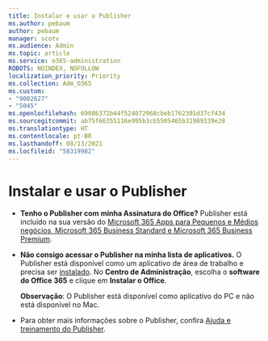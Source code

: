```yaml
---
title: Instalar e usar o Publisher
ms.author: pebaum
author: pebaum
manager: scotv
ms.audience: Admin
ms.topic: article
ms.service: o365-administration
ROBOTS: NOINDEX, NOFOLLOW
localization_priority: Priority
ms.collection: Adm_O365
ms.custom:
- "9002627"
- "5045"
ms.openlocfilehash: 69086372b44f524072968cbeb1762301d37cf434
ms.sourcegitcommit: ab75f66355116e995b3cb5505465b31989339e28
ms.translationtype: HT
ms.contentlocale: pt-BR
ms.lasthandoff: 08/13/2021
ms.locfileid: "58319982"
---
```

# <a name="install-and-use-publisher"></a>Instalar e usar o Publisher

- **Tenho o Publisher com minha Assinatura do Office?** Publisher está incluído na sua versão do [Microsoft 365 Apps para Pequenos e Médios negócios, Microsoft 365 Business Standard e Microsoft 365 Business Premium](https://products.office.com/compare-all-microsoft-office-products?activetab=tab:primaryr2).
- **Não consigo acessar o Publisher na minha lista de aplicativos.**  O Publisher está disponível como um aplicativo de área de trabalho e precisa ser [instalado](https://support.office.com/article/Install-Office-apps-from-Office-365-dcf2d841-dac7-455b-9a77-fc8f7ee92702). No **Centro de Administração**, escolha o **software do Office 365** e clique em **Instalar o Office**. 

    **Observação**: O Publisher está disponível como aplicativo do PC e não está disponível no Mac.
- Para obter mais informações sobre o Publisher, confira [Ajuda e treinamento do Publisher](https://support.office.com/publisher).
